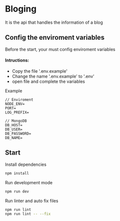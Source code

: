 # Bloging

It is the api that handles the information of a blog

## Config the enviroment variables
Before the start, your must config enviroment variables

#### Intructions:
- Copy the file '.env.example'
- Change the name '.env.example' to '.env'
- open file and complete the variables

Example
```
// Enviroment
NODE_ENV=
PORT=
LOG_PREFIX=

// MongoDB
DB_HOST=
DB_USER=
DB_PASSWORD=
DB_NAME=
```

## Start

Install dependencies
```bash
npm install
```

Run development mode
```bash
npm run dev
```

Run linter and auto fix files
```bash
npm run lint
npm run lint -- --fix
```